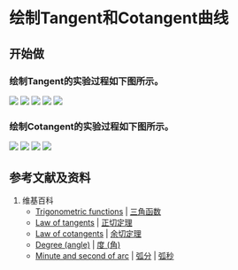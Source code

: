 # 绘制Tangent和Cotangent曲线

## 开始做

### 绘制Tangent的实验过程如下图所示。

![](/images/函数和极限/初等函数/三角函数/绘制Tangent和Cotangent曲线/1a1.jpg)
![](/images/函数和极限/初等函数/三角函数/绘制Tangent和Cotangent曲线/1a2.jpg)
![](/images/函数和极限/初等函数/三角函数/绘制Tangent和Cotangent曲线/1a3.jpg)
![](/images/函数和极限/初等函数/三角函数/绘制Tangent和Cotangent曲线/1a4.jpg)
![](/images/函数和极限/初等函数/三角函数/绘制Tangent和Cotangent曲线/1a5.jpg)

### 绘制Cotangent的实验过程如下图所示。

![](/images/函数和极限/初等函数/三角函数/绘制Tangent和Cotangent曲线/2a1.jpg)
![](/images/函数和极限/初等函数/三角函数/绘制Tangent和Cotangent曲线/2a2.jpg)
![](/images/函数和极限/初等函数/三角函数/绘制Tangent和Cotangent曲线/2a3.jpg)
![](/images/函数和极限/初等函数/三角函数/绘制Tangent和Cotangent曲线/2a4.jpg)

## 参考文献及资料

1. 维基百科
	- [Trigonometric functions](https://en.wikipedia.org/wiki/Trigonometric_functions) | [三角函数](https://zh.wikipedia.org/wiki/三角函数) 
	- [Law of tangents](https://en.wikipedia.org/wiki/Law_of_tangents) | [正切定理](https://zh.wikipedia.org/wiki/正切定理) 
	- [Law of cotangents](https://en.wikipedia.org/wiki/Law_of_cotangents) | [余切定理](https://zh.wikipedia.org/wiki/余切定理) 
	- [Degree (angle)](https://en.wikipedia.org/wiki/Degree_(angle)) | [度 (角)](https://zh.wikipedia.org/wiki/度 (角))
	- [Minute and second of arc](https://en.wikipedia.org/wiki/Minute_and_second_of_arc) | [弧分](https://zh.wikipedia.org/wiki/弧分) | [弧秒](https://zh.wikipedia.org/wiki/弧秒) 


